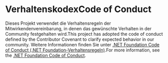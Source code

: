 # <a name="code-of-conduct"></a><span data-ttu-id="1938e-101">Verhaltenskodex</span><span class="sxs-lookup"><span data-stu-id="1938e-101">Code of Conduct</span></span>

<span data-ttu-id="1938e-102">Dieses Projekt verwendet die Verhaltensregeln der Mitwirkendenvereinbarung, in denen das gewünschte Verhalten in der Community festgehalten wird.</span><span class="sxs-lookup"><span data-stu-id="1938e-102">This project has adopted the code of conduct defined by the Contributor Covenant to clarify expected behavior in our community.</span></span>
<span data-ttu-id="1938e-103">Weitere Informationen finden Sie unter [.NET Foundation Code of Conduct (.NET Foundation-Verhaltensregeln)](https://dotnetfoundation.org/code-of-conduct).</span><span class="sxs-lookup"><span data-stu-id="1938e-103">For more information, see the [.NET Foundation Code of Conduct](https://dotnetfoundation.org/code-of-conduct).</span></span>
